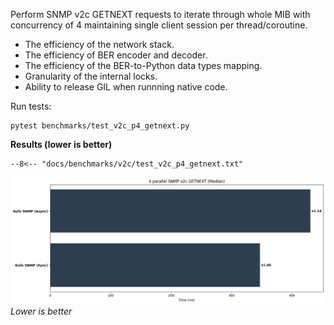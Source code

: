 Perform SNMP v2c GETNEXT requests to iterate through whole MIB with concurrency of 4
maintaining single client session per thread/coroutine.

* The efficiency of the network stack.
* The efficiency of BER encoder and decoder.
* The efficiency of the BER-to-Python data types mapping.
* Granularity of the internal locks.
* Ability to release GIL when runnning native code.

Run tests:

```
pytest benchmarks/test_v2c_p4_getnext.py
```

**Results (lower is better)**

```
--8<-- "docs/benchmarks/v2c/test_v2c_p4_getnext.txt"
```

![Median chart](getnext_p.png)
*Lower is better*
